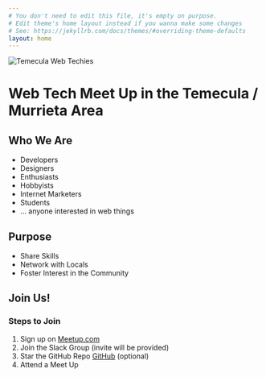 ```yaml
---
# You don't need to edit this file, it's empty on purpose.
# Edit theme's home layout instead if you wanna make some changes
# See: https://jekyllrb.com/docs/themes/#overriding-theme-defaults
layout: home
---
```

![Temecula Web Techies](https://avatars0.githubusercontent.com/u/30739167?s=200)

# Web Tech Meet Up in the Temecula / Murrieta Area
## Who We Are
- Developers
- Designers
- Enthusiasts
- Hobbyists
- Internet Marketers
- Students
- ... anyone interested in web things

## Purpose
- Share Skills
- Network with Locals
- Foster Interest in the Community

## Join Us!
### Steps to Join
1. Sign up on [Meetup.com](https://www.meetup.com/Temecula-Web-Techies/)
2. Join the Slack Group (invite will be provided)
3. Star the GitHub Repo [GitHub](https://github.com/temekuweb) (optional)
4. Attend a Meet Up


